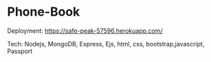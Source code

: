 # Phone-Book

Deployment: https://safe-peak-57596.herokuapp.com/


Tech: Nodejs, MongoDB, Express, Ejs, html, css, bootstrap,javascript, Passport
